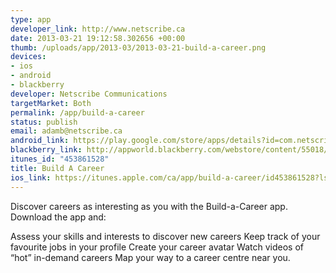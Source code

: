 ```yaml
--- 
type: app
developer_link: http://www.netscribe.ca
date: 2013-03-21 19:12:58.302656 +00:00
thumb: /uploads/app/2013-03/2013-03-21-build-a-career.png
devices: 
- ios
- android
- blackberry
developer: Netscribe Communications
targetMarket: Both
permalink: /app/build-a-career
status: publish
email: adamb@netscribe.ca
android_link: https://play.google.com/store/apps/details?id=com.netscribe.BuildACareer
blackberry_link: http://appworld.blackberry.com/webstore/content/55018/?lang=en&countrycode=CA
itunes_id: "453861528"
title: Build A Career
ios_link: https://itunes.apple.com/ca/app/build-a-career/id453861528?ls=1%26mt=8
---
```


Discover careers as interesting as you with the Build-a-Career app. Download the app and:

Assess your skills and interests to discover new careers
Keep track of your favourite jobs in your profile
Create your career avatar
Watch videos of “hot” in-demand careers
Map your way to a career centre near you.

